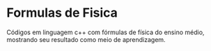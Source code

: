 # Formulas de Fisica
Códigos em linguagem c++ com fórmulas de física do ensino médio, mostrando seu resultado como meio de aprendizagem.
